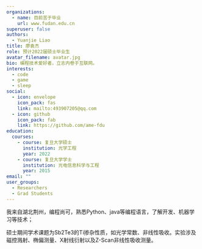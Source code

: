 ```yaml
---
organizations:
  - name: 目前苦于毕业
    url: www.fudan.edu.cn
superuser: false
authors:
  - Yuanjie Liao
title: 廖袁杰
role: 预计2022届硕士毕业生
avatar_filename: avatar.jpg
bio: 编程技术爱好者，立志内卷于互联网。
interests:
  - code
  - game
  - sleep
social:
  - icon: envelope
    icon_pack: fas
    link: mailto:493907205@qq.com
  - icon: github
    icon_pack: fab
    link: https://github.com/ame-fdu
education:
  courses:
    - course: 复旦大学硕士
      institution: 光学工程
      year: 2022
    - course: 复旦大学学士
      institution: 光电信息科学与工程
      year: 2015
email: ""
user_groups:
  - Researchers
  - Grad Students
---
```

我来自湖北荆州，编程尚可，熟悉Python、java等编程语言，了解开发、机器学习等技术；

硕士期间学术课题为Sb2Te3的Ti掺杂性质，如光学常数、非线性吸收。实验涉及磁控溅射、椭偏测量、X射线衍射以及Z-Scan非线性吸收测量。